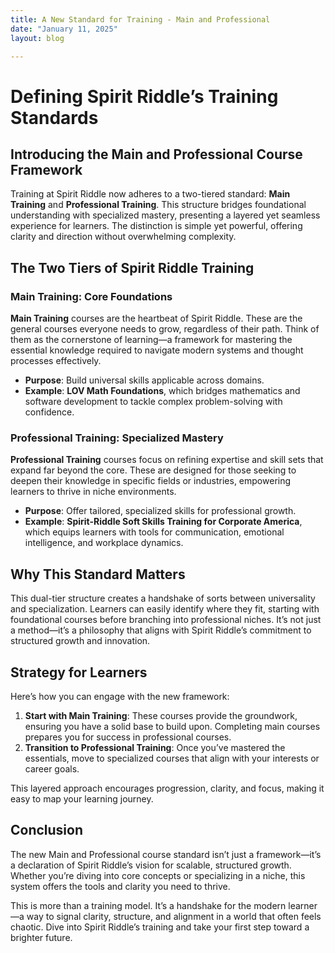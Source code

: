 ```yaml
---
title: A New Standard for Training - Main and Professional
date: "January 11, 2025"
layout: blog

---
```


# Defining Spirit Riddle’s Training Standards

## Introducing the Main and Professional Course Framework

Training at Spirit Riddle now adheres to a two-tiered standard: **Main Training** and **Professional Training**. This structure bridges foundational understanding with specialized mastery, presenting a layered yet seamless experience for learners. The distinction is simple yet powerful, offering clarity and direction without overwhelming complexity.

## The Two Tiers of Spirit Riddle Training

### Main Training: Core Foundations
**Main Training** courses are the heartbeat of Spirit Riddle. These are the general courses everyone needs to grow, regardless of their path. Think of them as the cornerstone of learning—a framework for mastering the essential knowledge required to navigate modern systems and thought processes effectively.

- **Purpose**: Build universal skills applicable across domains.
- **Example**: **LOV Math Foundations**, which bridges mathematics and software development to tackle complex problem-solving with confidence.

### Professional Training: Specialized Mastery
**Professional Training** courses focus on refining expertise and skill sets that expand far beyond the core. These are designed for those seeking to deepen their knowledge in specific fields or industries, empowering learners to thrive in niche environments.

- **Purpose**: Offer tailored, specialized skills for professional growth.
- **Example**: **Spirit-Riddle Soft Skills Training for Corporate America**, which equips learners with tools for communication, emotional intelligence, and workplace dynamics.

## Why This Standard Matters

This dual-tier structure creates a handshake of sorts between universality and specialization. Learners can easily identify where they fit, starting with foundational courses before branching into professional niches. It’s not just a method—it’s a philosophy that aligns with Spirit Riddle’s commitment to structured growth and innovation.

## Strategy for Learners

Here’s how you can engage with the new framework:

1. **Start with Main Training**: These courses provide the groundwork, ensuring you have a solid base to build upon. Completing main courses prepares you for success in professional courses.
2. **Transition to Professional Training**: Once you’ve mastered the essentials, move to specialized courses that align with your interests or career goals.

This layered approach encourages progression, clarity, and focus, making it easy to map your learning journey.

## Conclusion

The new Main and Professional course standard isn’t just a framework—it’s a declaration of Spirit Riddle’s vision for scalable, structured growth. Whether you’re diving into core concepts or specializing in a niche, this system offers the tools and clarity you need to thrive.

This is more than a training model. It’s a handshake for the modern learner—a way to signal clarity, structure, and alignment in a world that often feels chaotic. Dive into Spirit Riddle’s training and take your first step toward a brighter future.
